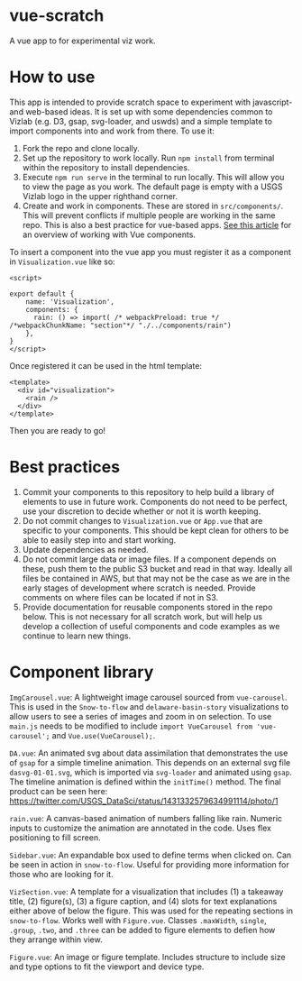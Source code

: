 # vue-scratch
A vue app to for experimental viz work.

# How to use
This app is intended to provide scratch space to experiment with javascript- and web-based ideas. It is set up with some dependencies common to Vizlab (e.g. D3, gsap, svg-loader, and uswds) and a simple template to import components into and work from there. To use it:
1. Fork the repo and clone locally. 
1. Set up the repository to work locally. Run `npm install` from terminal within the repository to install dependencies.
1. Execute `npm run serve` in the terminal to run locally. This will allow you to view the page as you work. The default page is empty with a USGS Vizlab logo in the upper righthand corner.
1. Create and work in components. These are stored in `src/components/`. This will prevent conflicts if multiple people are working in the same repo. This is also a best practice for vue-based apps. [See this article](https://medium.com/@_shirish/thinking-in-components-with-vue-js-a35b5af12df) for an overview of working with Vue components.

To insert a component into the vue app you must register it as a component in `Visualization.vue`  like so:
```
<script>

export default {
    name: 'Visualization',
    components: {
      rain: () => import( /* webpackPreload: true */ /*webpackChunkName: "section"*/ "./../components/rain")
    },
} 
</script>
```

Once registered it can be used in the html template:
```
<template>
  <div id="visualization">
    <rain />
  </div>
</template>
```

Then you are ready to go!

# Best practices
1. Commit your components to this repository to help build a library of elements to use in future work. Components do not need to be perfect, use your discretion to decide whether or not it is worth keeping.
1. Do not commit changes to `Visualization.vue` or `App.vue` that are specific to your components. This should be kept clean for others to be able to easily step into and start working.
1. Update dependencies as needed.
1. Do not commit large data or image files. If a component depends on these, push them to the public S3 bucket and read in that way. Ideally all files be contained in AWS, but that may not be the case as we are in the early stages of development where scratch is needed. Provide comments on where files can be located if not in S3.
1. Provide documentation for reusable components stored in the repo below. This is not necessary for all scratch work, but will help us develop a collection of useful components and code examples as we continue to learn new things. 


# Component library

`ImgCarousel.vue`: A lightweight image carousel sourced from `vue-carousel`. This is used in the `Snow-to-flow` and `delaware-basin-story` visualizations to allow users to see a series of images and zoom in on selection. To use `main.js` needs to be modified to include `import VueCarousel from 'vue-carousel';` and `Vue.use(VueCarousel);`.  

`DA.vue`: An animated svg about data assimilation that demonstrates the use of `gsap` for a simple timeline animation. This depends on an external svg file `dasvg-01-01.svg`, which is imported via `svg-loader` and animated using `gsap`. The timeline animation is defined within the `initTime()` method. The final product can be seen here: https://twitter.com/USGS_DataSci/status/1431332579634991114/photo/1

`rain.vue`: A canvas-based animation of numbers falling like rain. Numeric inputs to customize the animation are annotated in the code. Uses flex positioning to fill screen.

`Sidebar.vue`: An expandable box used to define terms when clicked on. Can be seen in action in `snow-to-flow`. Useful for providing more information for those who are looking for it.

`VizSection.vue`: A template for a visualization that includes (1) a takeaway title, (2) figure(s), (3) a figure caption, and (4) slots for text explanations either above of below the figure. This was used for the repeating sections in `snow-to-flow`. Works well with `Figure.vue`. Classes `.maxWidth`, `single`, `.group`, `.two`, and `.three` can be added to figure elements to defien how they arrange within view.

`Figure.vue`: An image or figure template. Includes structure to include size and type options to fit the viewport and device type. 
